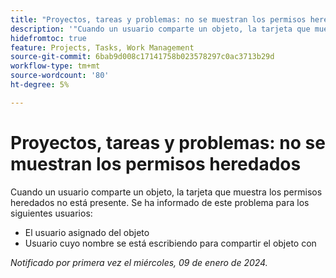 ```yaml
---
title: "Proyectos, tareas y problemas: no se muestran los permisos heredados"
description: '"Cuando un usuario comparte un objeto, la tarjeta que muestra los permisos heredados no está presente. ”'
hidefromtoc: true
feature: Projects, Tasks, Work Management
source-git-commit: 6bab9d008c17141758b023578297c0ac3713b29d
workflow-type: tm+mt
source-wordcount: '80'
ht-degree: 5%

---
```



# Proyectos, tareas y problemas: no se muestran los permisos heredados

Cuando un usuario comparte un objeto, la tarjeta que muestra los permisos heredados no está presente. Se ha informado de este problema para los siguientes usuarios:

* El usuario asignado del objeto
* Usuario cuyo nombre se está escribiendo para compartir el objeto con

_Notificado por primera vez el miércoles, 09 de enero de 2024._

